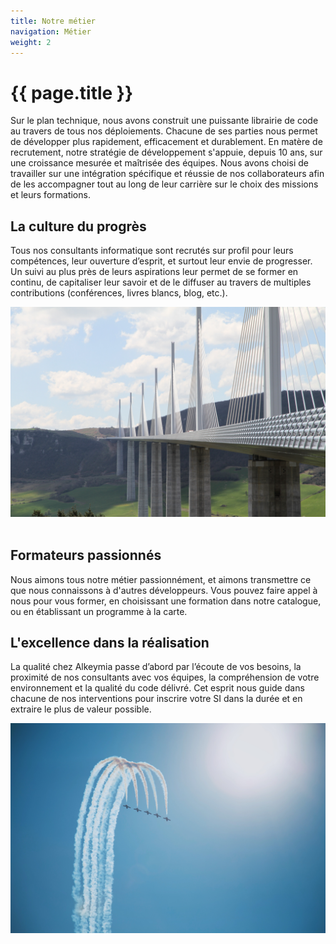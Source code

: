 ```yaml
---
title: Notre métier
navigation: Métier
weight: 2
---
```


<div class="container">
	<h1>{{ page.title }}</h1>
	<p>Sur le plan technique, nous avons construit une puissante librairie de code au travers de tous nos déploiements. Chacune de ses parties nous permet de développer plus rapidement, efficacement et durablement. En matère de recrutement, notre stratégie de développement s'appuie, depuis 10 ans, sur une croissance mesurée et maîtrisée des équipes. Nous avons choisi de travailler sur une intégration spécifique et réussie de nos collaborateurs afin de les accompagner tout au long de leur carrière sur le choix des missions et leurs formations.</p>
	<div class="block-work">
		<div class="col-md">
			<h2>La culture du progrès</h2>	
			<p>Tous nos consultants informatique sont recrutés sur profil pour leurs compétences, leur ouverture d’esprit, et surtout leur envie de progresser. Un suivi au plus près de leurs aspirations leur permet de se former en continu, de capitaliser leur savoir et de le diffuser au travers de multiples contributions (conférences, livres blancs, blog, etc.).</p>
		</div>
		<div class="col-md">
			<img src="/assets/img/progres.jpg" alt="">	
		</div>
		<div class="col-md">
			<img src="/assets/img/teaching.jpg" alt="">	
		</div>
		<div class="col-md">
			<h2>Formateurs passionnés</h2>	
			<p>Nous aimons tous notre métier passionnément, et aimons transmettre ce que nous connaissons à d'autres développeurs. Vous pouvez faire appel à nous pour vous former, en choisissant une formation dans notre catalogue, ou en établissant un programme à la carte.</p>
		</div>
		<div class="col-md">
			<h2>L'excellence dans la réalisation</h2>	
			<p>La qualité chez Alkeymia passe d’abord par l’écoute de vos besoins, la proximité de nos consultants avec vos équipes, la compréhension de votre environnement et la qualité du code délivré. Cet esprit nous guide dans chacune de nos interventions pour inscrire votre SI dans la durée et en extraire le plus de valeur possible.</p>
		</div>
		<div class="col-md">
			<img src="/assets/img/excellence.jpg" alt="">	
		</div>
	</div>
</div>
